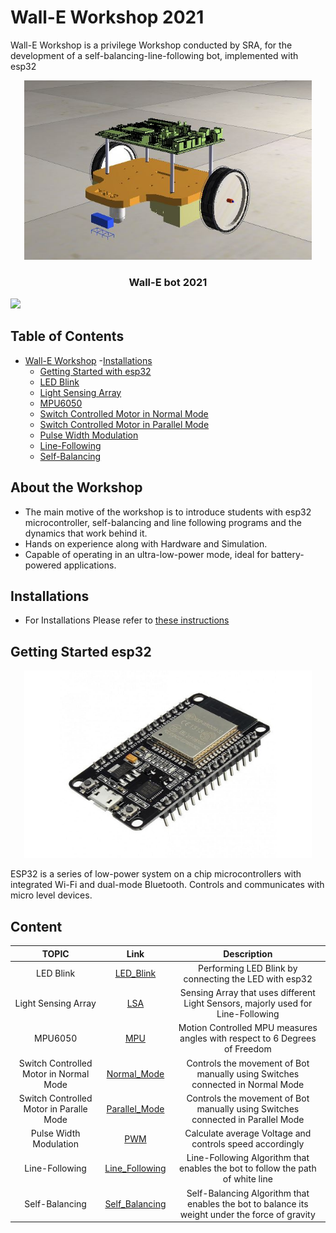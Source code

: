 # Wall-E Workshop 2021
Wall-E Workshop is a privilege Workshop conducted by SRA, for the development of a self-balancing-line-following bot, implemented with esp32

<p align="center">
  <img src="/documentation/images/wall_E_bot.JPG"  width="460"/>
  
  <h3 align="center"> Wall-E bot 2021</h3>
 </p>



![](/documentation/assets/3d_sideview.png)
## Table of Contents
- [Wall-E Workshop](#wall-e-workshop)
  -[Installations](#installations)
  - [Getting Started with esp32](#getting-started-with-esp-32)
  - [LED Blink](#led-blikn)
  - [Light Sensing Array](#light-sensing-array)
  - [MPU6050](#mpu6050)
  - [Switch Controlled Motor in Normal Mode](#switch-controlled-motor-in-normal-mode)
  - [Switch Controlled Motor in Parallel Mode](#switch-controlled-motor-in-parallel-mode)
  - [Pulse Width Modulation](#pulse-width-modulation)
  - [Line-Following ](#line-following)
  - [Self-Balancing](#self-balancing)
  
## About the Workshop
- The main motive of the workshop is to introduce students with esp32 microcontroller, self-balancing and line following programs and the dynamics that work behind it.
- Hands on experience along with Hardware and Simulation.
- Capable of operating in an ultra-low-power mode, ideal for battery-powered applications.
## Installations
- For Installations Please refer to [these instructions](/Installations.md)


## Getting Started esp32
<p align="center">
  <img width="460" height="300" src="documentation/images/esp32.jpeg">
</p>
ESP32 is a series of low-power system on a chip microcontrollers with integrated Wi-Fi and dual-mode Bluetooth. 
 Controls and communicates with micro level devices. 

 ## Content
| TOPIC |  Link  | Description |
|:----:|:-------:| :-----: |
|LED Blink| [LED_Blink](https://github.com/SRA-VJTI/Wall-E_v2.2-beta/blob/dev/1_led_blink/README.md) | Performing LED Blink by connecting the LED with esp32 |
|Light Sensing Array| [LSA](https://github.com/SRA-VJTI/Wall-E_v2.2-beta/blob/dev/2_LSA/README.md) | Sensing Array that uses different Light Sensors, majorly used for Line-Following |
|MPU6050 | [MPU](https://github.com/SRA-VJTI/Wall-E_v2.2-beta/blob/dev/3_MPU/README.md) | Motion Controlled MPU measures angles with respect to 6 Degrees of Freedom |
|Switch Controlled Motor in Normal Mode|[Normal_Mode](https://github.com/SRA-VJTI/Wall-E_v2.2-beta/blob/dev/4_switch_controlled_motor_normal/readme.md)| Controls the movement of Bot manually using Switches connected in Normal Mode|
|Switch Controlled Motor in Paralle Mode|[Parallel_Mode](https://github.com/SRA-VJTI/Wall-E_v2.2-beta/blob/dev/5_switch_controlled_motor_parallel/README.md)| Controls the movement of Bot manually using Switches connected in Parallel Mode|
|Pulse Width Modulation|[PWM](https://github.com/SRA-VJTI/Wall-E_v2.2-beta/blob/dev/6_PWM/README.md)| Calculate average Voltage and controls speed accordingly|
|Line-Following|[Line_Following](https://github.com/SRA-VJTI/Wall-E_v2.2-beta/tree/dev/7_line_following)| Line-Following Algorithm that enables the bot to follow the path of white line|
|Self-Balancing|[Self_Balancing](https://github.com/SRA-VJTI/Wall-E_v2.2-beta/blob/dev/8_self_balancing/README.md)|Self-Balancing Algorithm that enables the bot to balance its weight under the force of gravity|

 
 
